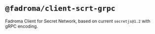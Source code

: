 # `@fadroma/client-scrt-grpc`

Fadroma Client for Secret Network, based on current `secretjs@1.2` with gRPC encoding.
